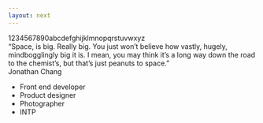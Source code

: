 ```yaml
---
layout: next
---
```


<div class="p-bauhaus__grid u-full-height">
  <div class="p-bauhaus__font p-grid__font">
    <div>1234567890abcdefghijklmnopqrstuvwxyz</div>
  </div>
  <div class="p-grid__quote">“Space, is big. Really big. You just won’t believe how vastly, hugely, mindbogglingly big it is. I mean, you may think it’s a long way down the road to the chemist’s, but that’s just peanuts to space.”</div>
  <div class="p-bauhaus__title p-grid__name">Jonathan Chang</div>
  <div class="p-grid__caption">
    <ul>
      <li>Front end developer</li>
      <li>Product designer</li>
      <li>Photographer</li>
      <li>INTP</li>
    </ul>
  </div>
  <div class="p-bauhaus__bar--bottom"></div>
</div>

